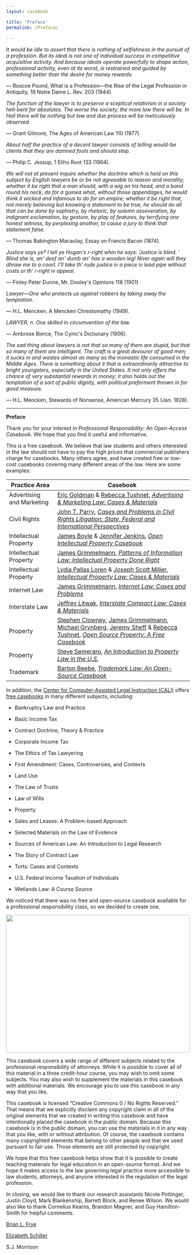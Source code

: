 ```yaml
---
layout: casebook

title: 'Preface'
permalink: /Preface/
  
---
```


<div markdown="block" class="casebook-epigraph">

_It would be idle to assert that there is nothing of selfishness in the pursuit of a profession. But its ideal is not one of individual success in competitive acquisitive activity. And because ideals operate powerfully to shape action, professional activity, even at its worst, is restrained and guided by something better than the desire for money rewards._

— Roscoe Pound, What is a Profession—the Rise of the Legal Profession in Antiquity, 19 Notre Dame L. Rev. 203 (1944).

_The function of the lawyer is to preserve a sceptical relativism in a society hell-bent for absolutes. The worse the society, the more law there will be. In Hell there will be nothing but law and due process will be meticulously observed._ 

— Grant Gilmore, The Ages of American Law 110 (1977). 

_About half the practice of a decent lawyer consists of telling would-be clients that they are damned fools and should stop._

— Philip C. Jessup, 1 Elihu Root 133 (1964).

_We will not at present inquire whether the doctrine which is held on this subject by English lawyers be or be not agreeable to reason and morality; whether it be right that a man should, with a wig on his head, and a band round his neck, do for a guinea what, without those appendages, he would think it wicked and infamous to do for an empire; whether it be right that, not merely believing but knowing a statement to be true, he should do all that can be done by sophistry, by rhetoric, by solemn asseveration, by indignant exclamation, by gesture, by play of features, by terrifying one honest witness, by perplexing another, to cause a jury to think that statement false._

— Thomas Babington Macaulay, Essay on Francis Bacon (1874).

_Justice says ye? I tell ye Hogan's r-right whin he says: 'Justice is blind. ' Blind she is, an' deef an' dumb an' has a wooden leg! Niver again will they dhraw me to a coort. I'll take th' rude justice iv a piece iv lead pipe without costs or th' r-right iv appeal._

— Finley Peter Dunne, Mr. Dooley's Opinions 118 (1901)

_Lawyer—One who protects us against robbers by taking away the temptation._

— H.L. Mencken, A Mencken Chrestomathy (1949).

_LAWYER, n. One skilled in circumvention of the law._

— Ambrose Bierce, The Cynic's Dictionary (1906). 

_The sad thing about lawyers is not that so many of them are stupid, but that so many of them are intelligent. The craft is a great devourer of good men; it sucks in and wastes almost as many as the monastic life consumed in the Middle Ages. There is something about it that is extraordinarily attractive to bright youngsters, especially in the United States. It not only offers the chance of very substantial rewards in money; it also holds out the temptation of a sort of public dignity, with political preferment thrown in for good measure._

— H.L. Mencken, Stewards of Nonsense, American Mercury 35 (Jan. 1928). 

</div>

--- 

**Preface**

Thank you for your interest in *Professional Responsibility: An
Open-Access Casebook*. We hope that you find it useful and informative.

This is a free casebook. We believe that law students and others
interested in the law should not have to pay the high prices that
commercial publishers charge for casebooks. Many others agree, and have
created free or low-cost casebooks covering many different areas of the
law. Here are some examples:

<table>
<thead>
<tr class="header">
<th><strong>Practice Area</strong></th>
<th><strong>Casebook</strong></th>
</tr>
</thead>
<tbody>
<tr class="odd">
<td>Advertising and Marketing</td>
<td><a href="https://www.ericgoldman.org/"><u>Eric Goldman</u></a> & <a href="https://hls.harvard.edu/faculty/directory/11412/Tushnet"><u>Rebecca Tushnet</u></a>, <a href="https://blog.ericgoldman.org/archives/2019/01/announcing-the-fourth-edition-of-advertising-marketing-law-cases-materials-by-tushnet-goldman-2.htm"><em><u>Advertising & Marketing Law: Cases & Materials</u></em></a></td>
</tr>
<tr class="even">
<td>Civil Rights</td>
<td><a href="https://law.lclark.edu/live/profiles/269-john-parry"><u>John T. Parry</u></a>, <a href="https://www.semaphorepress.com/CivilRightsLitigationOverview.html"><em><u>Cases and Problems in Civil Rights Litigation: State, Federal and International Perspectives</u></em></a></td>
</tr>
<tr class="odd">
<td>Intellectual Property</td>
<td><a href="https://law.duke.edu/fac/boyle/"><u>James Boyle</u></a> & <a href="https://law.duke.edu/fac/jenkins/"><u>Jennifer Jenkins</u></a>, <a href="https://law.duke.edu/cspd/openip/"><em><u>Open Intellectual Property Casebook</u></em></a></td>
</tr>
<tr class="even">
<td>Intellectual Property</td>
<td><a href="https://james.grimmelmann.net/ipbook/"><u>James Grimmelmann</u></a>, <a href="https://james.grimmelmann.net/ipbook/"><em><u>Patterns of Information Law: Intellectual Property Done Right</u></em></a></td>
</tr>
<tr class="odd">
<td>Intellectual Property</td>
<td><a href="https://law.lclark.edu/live/profiles/293-lydia-loren"><u>Lydia Pallas Loren</u></a> & <a href="http://www.law.uga.edu/profile/joseph-s-miller"><u>Joseph Scott Miller</u></a>, <a href="https://www.semaphorepress.com/IntellectualPropertyLaw_overview.html"><em><u>Intellectual Property Law: Cases & Materials</u></em></a></td>
</tr>
<tr class="even">
<td>Internet Law</td>
<td><a href="http://james.grimmelmann.net/"><u>James Grimmelmann</u></a>, <a href="http://internetcasebook.com/"><em><u>Internet Law: Cases and Problems</u></em></a></td>
</tr>
<tr class="odd">
<td>Interstate Law</td>
<td><a href="https://law.lclark.edu/live/profiles/2860-jeff-litwak"><u>Jeffrey Litwak</u></a>, <a href="https://www.semaphorepress.com/InterstateCompactLaw_overview.html"><em><u>Interstate Compact Law: Cases & Materials</u></em></a></td>
</tr>
<tr class="even">
<td>Property</td>
<td><a href="https://law.uark.edu/directory/directory-faculty/uid/sclowney/name/Steve+Clowney/"><u>Stephen Clowney</u></a>, <a href="https://james.grimmelmann.net/"><u>James Grimmelmann</u></a>, <a href="https://law.depaul.edu/faculty-and-staff/faculty-a-z/Pages/michael-grynberg.aspx"><u>Michael Grynberg</u></a>, <a href="https://www.stjohns.edu/academics/bio/jeremy-sheff"><u>Jeremy Sheff</u></a> & <a href="https://hls.harvard.edu/faculty/directory/11412/Tushnet"><u>Rebecca Tushnet</u></a>, <a href="https://opensourceproperty.org/"><em><u>Open Source Property: A Free Casebook</u></em></a></td>
</tr>
<tr class="odd">
<td>Property</td>
<td><a href="https://www.tjsl.edu/directory/steven-semeraro"><u>Steve Semeraro</u></a>, <a href="https://www.semaphorepress.com/PropertyLaw_overview.html"><em><u>An Introduction to Property Law in the U.S.</u></em></a></td>
</tr>
<tr class="even">
<td>Trademark</td>
<td><a href="https://its.law.nyu.edu/facultyprofiles/index.cfm?fuseaction=profile.overview&personid=30077"><u>Barton Beebe</u></a>, <a href="http://tmcasebook.org/"><em><u>Trademark Law: An Open-Source Casebook</u></em></a></td>
</tr>
</tbody>
</table>

In addition, the [Center for Computer-Assisted Legal Instruction
(CALI)](https://www.cali.org/) offers [free
casebooks](https://www.cali.org/collections/casebook) in many
different subjects, including:

- Bankruptcy Law and Practice

- Basic Income Tax

- Contract Doctrine, Theory & Practice

- Corporate Income Tax

- The Ethics of Tax Lawyering

- First Amendment: Cases, Controversies, and Contexts

- Land Use

- The Law of Trusts

- Law of Wills

- Property

- Sales and Leases: A Problem-based Approach

- Selected Materials on the Law of Evidence

- Sources of American Law: An Introduction to Legal Research

- The Story of Contract Law

- Torts: Cases and Contexts

- U.S. Federal Income Taxation of Individuals

- Wetlands Law: A Course Source

We noticed that there was no free and open-source casebook available for
a professional responsibility class, so we decided to create one.

<img src="/assets/images/image1.png" style="width:5.23438in;height:3.91026in" />

This casebook covers a wide range of different subjects related to the
professional responsibility of attorneys. While it is possible to cover
all of this material in a three credit-hour course, you may wish to omit
some subjects. You may also wish to supplement the materials in this
casebook with additional materials. We encourage you to use this
casebook in any way that you like.

This casebook is licensed “Creative Commons 0 / No Rights Reserved.”
That means that we explicitly disclaim any copyright claim in all of the
original elements that we created in writing this casebook and have
intentionally placed the casebook in the public domain. Because this
casebook is in the public domain, you can use the materials in it in any
way that you like, with or without attribution. Of course, the casebook
contains many copyrighted elements that belong to other people and that
we used pursuant to fair use. Those elements are still protected by
copyright.

We hope that this free casebook helps show that it is possible to create
teaching materials for legal education in an open-source format. And we
hope it makes access to the law governing legal practice more accessible
to law students, attorneys, and anyone interested in the regulation of
the legal profession.

In closing, we would like to thank our research assistants Nicole
Pottinger, Justin Cloyd, Mark Blankenship, Barrett Block, and Renee
Wilson. We would also like to thank Cornelius Kearns, Brandon Magner,
and Guy Hamilton-Smith for helpful comments.

[Brian L. Frye](http://law.uky.edu/directory/brian-l-frye)  

[Elizabeth Schiller](https://law.richmond.edu/faculty/eschille/)  

S.J. Morrison